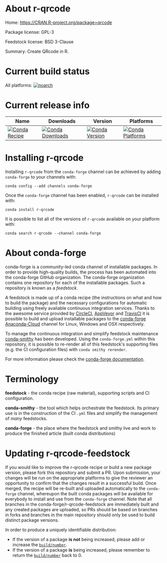 About r-qrcode
==============

Home: https://CRAN.R-project.org/package=qrcode

Package license: GPL-3

Feedstock license: BSD 3-Clause

Summary: Create QRcode in R.



Current build status
====================

All platforms:
[![noarch](https://img.shields.io/circleci/project/github/conda-forge/r-qrcode-feedstock/master.svg?label=noarch)](https://circleci.com/gh/conda-forge/r-qrcode-feedstock)

Current release info
====================

| Name | Downloads | Version | Platforms |
| --- | --- | --- | --- |
| [![Conda Recipe](https://img.shields.io/badge/recipe-r--qrcode-green.svg)](https://anaconda.org/conda-forge/r-qrcode) | [![Conda Downloads](https://img.shields.io/conda/dn/conda-forge/r-qrcode.svg)](https://anaconda.org/conda-forge/r-qrcode) | [![Conda Version](https://img.shields.io/conda/vn/conda-forge/r-qrcode.svg)](https://anaconda.org/conda-forge/r-qrcode) | [![Conda Platforms](https://img.shields.io/conda/pn/conda-forge/r-qrcode.svg)](https://anaconda.org/conda-forge/r-qrcode) |

Installing r-qrcode
===================

Installing `r-qrcode` from the `conda-forge` channel can be achieved by adding `conda-forge` to your channels with:

```
conda config --add channels conda-forge
```

Once the `conda-forge` channel has been enabled, `r-qrcode` can be installed with:

```
conda install r-qrcode
```

It is possible to list all of the versions of `r-qrcode` available on your platform with:

```
conda search r-qrcode --channel conda-forge
```


About conda-forge
=================

conda-forge is a community-led conda channel of installable packages.
In order to provide high-quality builds, the process has been automated into the
conda-forge GitHub organization. The conda-forge organization contains one repository
for each of the installable packages. Such a repository is known as a *feedstock*.

A feedstock is made up of a conda recipe (the instructions on what and how to build
the package) and the necessary configurations for automatic building using freely
available continuous integration services. Thanks to the awesome service provided by
[CircleCI](https://circleci.com/), [AppVeyor](https://www.appveyor.com/)
and [TravisCI](https://travis-ci.org/) it is possible to build and upload installable
packages to the [conda-forge](https://anaconda.org/conda-forge)
[Anaconda-Cloud](https://anaconda.org/) channel for Linux, Windows and OSX respectively.

To manage the continuous integration and simplify feedstock maintenance
[conda-smithy](https://github.com/conda-forge/conda-smithy) has been developed.
Using the ``conda-forge.yml`` within this repository, it is possible to re-render all of
this feedstock's supporting files (e.g. the CI configuration files) with ``conda smithy rerender``.

For more information please check the [conda-forge documentation](https://conda-forge.org/docs/).

Terminology
===========

**feedstock** - the conda recipe (raw material), supporting scripts and CI configuration.

**conda-smithy** - the tool which helps orchestrate the feedstock.
                   Its primary use is in the construction of the CI ``.yml`` files
                   and simplify the management of *many* feedstocks.

**conda-forge** - the place where the feedstock and smithy live and work to
                  produce the finished article (built conda distributions)


Updating r-qrcode-feedstock
===========================

If you would like to improve the r-qrcode recipe or build a new
package version, please fork this repository and submit a PR. Upon submission,
your changes will be run on the appropriate platforms to give the reviewer an
opportunity to confirm that the changes result in a successful build. Once
merged, the recipe will be re-built and uploaded automatically to the
`conda-forge` channel, whereupon the built conda packages will be available for
everybody to install and use from the `conda-forge` channel.
Note that all branches in the conda-forge/r-qrcode-feedstock are
immediately built and any created packages are uploaded, so PRs should be based
on branches in forks and branches in the main repository should only be used to
build distinct package versions.

In order to produce a uniquely identifiable distribution:
 * If the version of a package **is not** being increased, please add or increase
   the [``build/number``](https://conda.io/docs/user-guide/tasks/build-packages/define-metadata.html#build-number-and-string).
 * If the version of a package **is** being increased, please remember to return
   the [``build/number``](https://conda.io/docs/user-guide/tasks/build-packages/define-metadata.html#build-number-and-string)
   back to 0.
